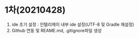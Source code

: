 # 1차(20210428)

1) ide 초기 설정 : 인텔리제이 내부 ide 설정(UTF-8 및 Gradle 재설정)
2) Github 연동 및 REAME.md, .gitignore파일 생성



